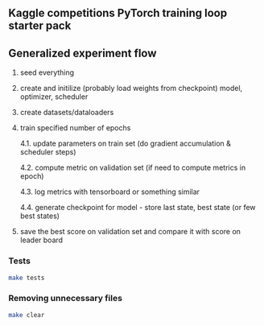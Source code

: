 

## Kaggle competitions PyTorch training loop starter pack

## Generalized experiment flow

1. seed everything

2. create and initilize (probably load weights from checkpoint) model, optimizer, scheduler

3. create datasets/dataloaders

4. train specified number of epochs

    4.1. update parameters on train set (do gradient accumulation & scheduler steps)

    4.2. compute metric on validation set (if need to compute metrics in epoch)

    4.3. log metrics with tensorboard or something similar

    4.4. generate checkpoint for model - store last state, best state (or few best states)

5. save the best score on validation set and compare it with score on leader board


### Tests

```bash
make tests
```

### Removing unnecessary files

```bash
make clear
```